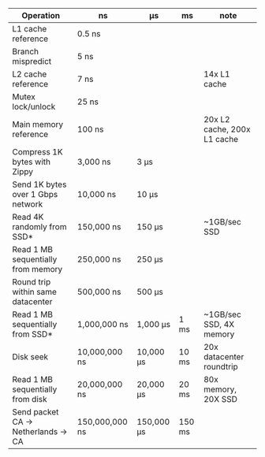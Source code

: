 
| Operation                           | ns             | µs         | ms     | note                        |
| ----------------------------------- | -------------- | ---------- | ------ | --------------------------- |
| L1 cache reference                  | 0.5 ns         |            |        |                             |
| Branch mispredict                   | 5 ns           |            |        |                             |
| L2 cache reference                  | 7 ns           |            |        | 14x L1 cache                |
| Mutex lock/unlock                   | 25 ns          |            |        |                             |
| Main memory reference               | 100 ns         |            |        | 20x L2 cache, 200x L1 cache |
| Compress 1K bytes with Zippy        | 3,000 ns       | 3 µs       |        |                             |
| Send 1K bytes over 1 Gbps network   | 10,000 ns      | 10 µs      |        |                             |
| Read 4K randomly from SSD*          | 150,000 ns     | 150 µs     |        | ~1GB/sec SSD                |
| Read 1 MB sequentially from memory  | 250,000 ns     | 250 µs     |        |                             |
| Round trip within same datacenter   | 500,000 ns     | 500 µs     |        |                             |
| Read 1 MB sequentially from SSD*    | 1,000,000 ns   | 1,000 µs   | 1 ms   | ~1GB/sec SSD, 4X memory     |
| Disk seek                           | 10,000,000 ns  | 10,000 µs  | 10 ms  | 20x datacenter roundtrip    |
| Read 1 MB sequentially from disk    | 20,000,000 ns  | 20,000 µs  | 20 ms  | 80x memory, 20X SSD         |
| Send packet CA -> Netherlands -> CA | 150,000,000 ns | 150,000 µs | 150 ms |                             |